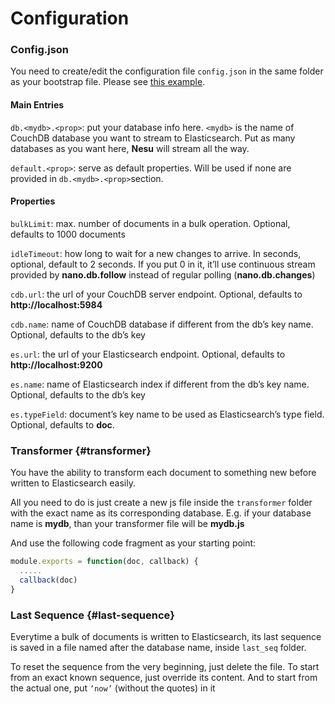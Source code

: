 # Configuration

### Config.json

You need to create/edit the configuration file `config.json` in the same folder as your bootstrap file. Please see [this example](setup.md#setup-as-a-library).

#### Main Entries

`db.<mydb>.<prop>`: put your database info here. `<mydb>` is the name of CouchDB database you want to stream to Elasticsearch. Put as many databases as you want here, **Nesu** will stream all the way.

`default.<prop>`: serve as default properties. Will be used if none are provided in `db.<mydb>.<prop>`section.

#### Properties

`bulkLimit`: max. number of documents in a bulk operation. Optional, defaults to 1000 documents

`idleTimeout`: how long to wait for a new changes to arrive. In seconds, optional, default to 2 seconds. If you put 0 in it, it’ll use continuous stream provided by **nano.db.follow** instead of regular polling \(**nano.db.changes**\)

`cdb.url`: the url of your CouchDB server endpoint. Optional, defaults to **http://localhost:5984**

`cdb.name`: name of CouchDB database if different from the db’s key name. Optional, defaults to the db’s key

`es.url`: the url of your Elasticsearch endpoint. Optional, defaults to **http://localhost:9200**

`es.name`: name of Elasticsearch index if different from the db’s key name. Optional, defaults to the db’s key

`es.typeField`: document’s key name to be used as Elasticsearch’s type field. Optional, defaults to **doc**.

### Transformer {#transformer}

You have the ability to transform each document to something new before written to Elasticsearch easily.

All you need to do is just create a new js file inside the `transformer` folder with the exact name as its corresponding database. E.g. if your database name is **mydb**, than your transformer file will be **mydb.js**

And use the following code fragment as your starting point:

```javascript
module.exports = function(doc, callback) {
  .....
  callback(doc)
}
```

### Last Sequence {#last-sequence}

Everytime a bulk of documents is written to Elasticsearch, its last sequence is saved in a file named after the database name, inside `last_seq` folder.

To reset the sequence from the very beginning, just delete the file. To start from an exact known sequence, just override its content. And to start from the actual one, put `‘now’` \(without the quotes\) in it

